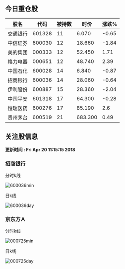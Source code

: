 
## 今日重仓股 

|股名|代码|被持数|时价|涨跌%|
|---|---|---|---|---|
|交通银行|601328|11|6.070|-0.65|
|中信证券|600030|12|18.660|-1.84|
|美的集团|000333|12|52.450|1.71|
|格力电器|000651|12|48.740|2.39|
|中国石化|600028|14|6.840|-0.87|
|招商银行|600036|14|28.060|-0.64|
|伊利股份|600887|15|28.360|-2.04|
|中国平安|601318|17|64.300|-0.28|
|恒瑞医药|600276|17|85.190|2.6|
|贵州茅台|600519|21|683.300|0.49|

## 关注股信息
**更新时间 : Fri Apr 20 11:15:15 2018**
### 招商银行 
分时k线

![600036min](http://image.sinajs.cn/newchart/min/n/sh600036.gif)

日k线

![600036day](http://image.sinajs.cn/newchart/daily/n/sh600036.gif)

### 京东方Ａ 
分时k线

![000725min](http://image.sinajs.cn/newchart/min/n/sz000725.gif)

日k线

![000725day](http://image.sinajs.cn/newchart/daily/n/sz000725.gif)
